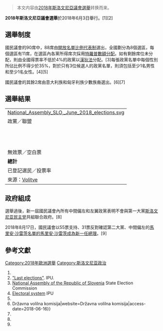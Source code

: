 > 本文内容由[2018年斯洛文尼亞議會選舉](https://zh.wikipedia.org/wiki/2018年斯洛文尼亞議會選舉)转换而来。


**2018年斯洛文尼亞議會選舉**於2018年6月3日舉行。\[1\]\[2\]

## 選舉制度

國民議會的90席中，88席由[開放名單](../Page/開放名單.md "wikilink")[比例代表制](../Page/比例代表制.md "wikilink")選出，全國劃分為8個選區，每個選區有11席，在選區內各黨所得席次採用[特羅普數額分配](https://zh.wikipedia.org/wiki/特羅普數額 "wikilink")。如有剩餘席位未分配，則由全國得票率不低於4%的政黨以[漢狄法](../Page/漢狄法.md "wikilink")分配。\[3\]每張政黨名單中每個性別所佔比例不得少於35%，對於只有3位候選人的政黨名單，則須包括至少1名男性和至少1名女性。\[4\]\[5\]

國民議會的其餘2席由意大利族和匈牙利族少數族裔選出。\[6\]\[7\]

## 選舉結果

|                                                                                                                                                                                               |
| --------------------------------------------------------------------------------------------------------------------------------------------------------------------------------------------- |
| [National_Assembly_SLO,_June_2018_elections.svg](https://zh.wikipedia.org/wiki/File:National_Assembly_SLO,_June_2018_elections.svg "fig:National_Assembly_SLO,_June_2018_elections.svg") |
| 政黨／聯盟                                                                                                                                                                                         |
|                                                                                                                                                                                               |
|                                                                                                                                                                                               |
|                                                                                                                                                                                               |
|                                                                                                                                                                                               |
|                                                                                                                                                                                               |
|                                                                                                                                                                                               |
|                                                                                                                                                                                               |
|                                                                                                                                                                                               |
|                                                                                                                                                                                               |
|                                                                                                                                                                                               |
| |                                                                                                                                                                                             |
|                                                                                                                                                                                               |
| 無效票／空白票                                                                                                                                                                                       |
| **總計**                                                                                                                                                                                        |
| 已登記選民／投票率                                                                                                                                                                                     |
| 來源：[Volitve](http://volitve.gov.si/dz2018/#/rezultati)                                                                                                                                        |

## 政府組成

選舉過後，新一屆國民議會內所有中間偏左和左翼政黨表明不會與第一大黨[斯洛文尼亚民主党](../Page/斯洛文尼亚民主党.md "wikilink")共組聯合政府。\[8\]

2018年8月17日，國民議會以55票支持、31票反對確認第二大黨、中間偏左的[馬里安·沙雷茨名單的](https://zh.wikipedia.org/wiki/馬里安·沙雷茨名單 "wikilink")[馬里安·沙雷茨成為新一任總理](https://zh.wikipedia.org/wiki/馬里安·沙雷茨 "wikilink")。\[9\]

## 參考文獻

[Category:2018年歐洲選舉](https://zh.wikipedia.org/wiki/Category:2018年歐洲選舉 "wikilink") [Category:斯洛文尼亚政治](https://zh.wikipedia.org/wiki/Category:斯洛文尼亚政治 "wikilink")

1.
2.  ["Last elections"](http://www.ipu.org/parline-e/reports/2287_e.htm). IPU.
3.  [National Assembly of the Republic of Slovenia](http://www.dvk-rs.si/index.php/en/elections/national-assembly-of-the-republic-of-slovenia) State Election Commission
4.  [Electoral system](http://www.ipu.org/parline-e/reports/2287_B.htm) IPU
5.
6.   Državna volilna komisija|website=Državna volilna komisija|access-date=2018-06-16}}
7.
8.
9.